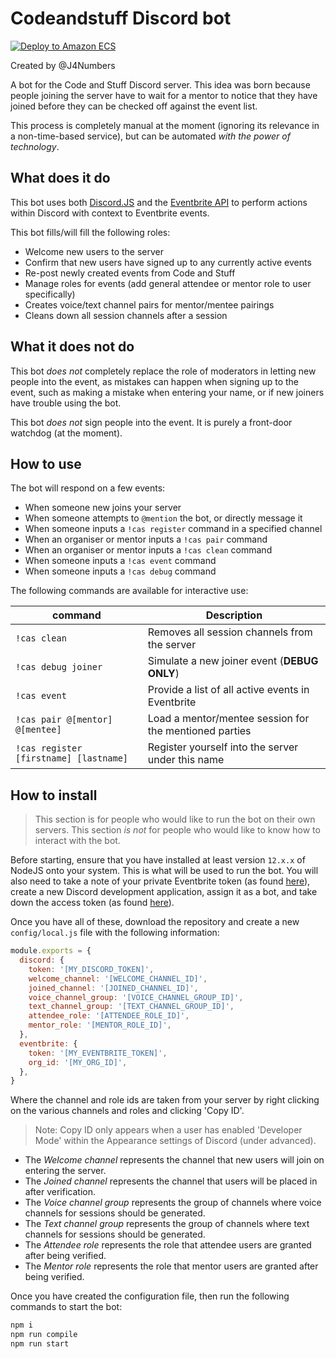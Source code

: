 # Codeandstuff Discord bot

[![Deploy to Amazon ECS](https://github.com/J4Numbers/codeandstuff-discord-bot/actions/workflows/aws.yml/badge.svg?event=push)](https://github.com/J4Numbers/codeandstuff-discord-bot/actions/workflows/aws.yml)

Created by @J4Numbers

A bot for the Code and Stuff Discord server. This idea was born because people
joining the server have to wait for a mentor to notice that they have joined
before they can be checked off against the event list.

This process is completely manual at the moment (ignoring its relevance in a
non-time-based service), but can be automated _with the power of technology_.

## What does it do

This bot uses both [Discord.JS][1] and the [Eventbrite API][2] to perform
actions within Discord with context to Eventbrite events.

This bot fills/will fill the following roles:
- Welcome new users to the server
- Confirm that new users have signed up to any currently active events
- Re-post newly created events from Code and Stuff
- Manage roles for events (add general attendee or mentor role to user specifically)
- Creates voice/text channel pairs for mentor/mentee pairings
- Cleans down all session channels after a session

[1]: https://discord.js.org/#/
[2]: https://www.eventbrite.com/platform/api#

## What it does not do

This bot _does not_ completely replace the role of moderators in letting new
people into the event, as mistakes can happen when signing up to the event,
such as making a mistake when entering your name, or if new joiners have
trouble using the bot.

This bot _does not_ sign people into the event. It is purely a front-door
watchdog (at the moment).

## How to use

The bot will respond on a few events:

* When someone new joins your server
* When someone attempts to `@mention` the bot, or directly message it
* When someone inputs a `!cas register` command in a specified channel
* When an organiser or mentor inputs a `!cas pair` command
* When an organiser or mentor inputs a `!cas clean` command
* When someone inputs a `!cas event` command
* When someone inputs a `!cas debug` command

The following commands are available for interactive use:

| command | Description |
| ------- | ----------- |
| `!cas clean` | Removes all session channels from the server |
| `!cas debug joiner ` | Simulate a new joiner event (**DEBUG ONLY**) |
| `!cas event` | Provide a list of all active events in Eventbrite |
| `!cas pair @[mentor] @[mentee]` | Load a mentor/mentee session for the mentioned parties |
| `!cas register [firstname] [lastname]` | Register yourself into the server under this name |

## How to install

> This section is for people who would like to run the bot on their own
> servers. This section _is not_ for people who would like to know how to
> interact with the bot.

Before starting, ensure that you have installed at least version `12.x.x` of
NodeJS onto your system. This is what will be used to run the bot. You will also
need to take a note of your private Eventbrite token (as found [here][3]),
create a new Discord development application, assign it as a bot, and take down 
the access token (as found [here][4]).

[3]: https://www.eventbrite.co.uk/platform/api-keys?internal_ref=login 'Eventbrite API'
[4]: https://discord.com/developers/applications 'Discord applications'

Once you have all of these, download the repository and create a new
`config/local.js` file with the following information:

```js
module.exports = {
  discord: {
    token: '[MY_DISCORD_TOKEN]',
    welcome_channel: '[WELCOME_CHANNEL_ID]',
    joined_channel: '[JOINED_CHANNEL_ID]',
    voice_channel_group: '[VOICE_CHANNEL_GROUP_ID]',
    text_channel_group: '[TEXT_CHANNEL_GROUP_ID]',
    attendee_role: '[ATTENDEE_ROLE_ID]',
    mentor_role: '[MENTOR_ROLE_ID]',
  },
  eventbrite: {
    token: '[MY_EVENTBRITE_TOKEN]',
    org_id: '[MY_ORG_ID]',
  },
}
```

Where the channel and role ids are taken from your server by right clicking on the various channels
and roles and clicking 'Copy ID'.

> Note: Copy ID only appears when a user has enabled 'Developer Mode' within the Appearance settings
> of Discord (under advanced).

* The _Welcome channel_ represents the channel that new users will join on entering the server.
* The _Joined channel_ represents the channel that users will be placed in after verification.
* The _Voice channel group_ represents the group of channels where voice channels for sessions should be generated.
* The _Text channel group_ represents the group of channels where text channels for sessions should be generated.
* The _Attendee role_ represents the role that attendee users are granted after being verified.
* The _Mentor role_ represents the role that mentor users are granted after being verified.

Once you have created the configuration file, then run the following commands
to start the bot:

```bash
npm i
npm run compile
npm run start
```
